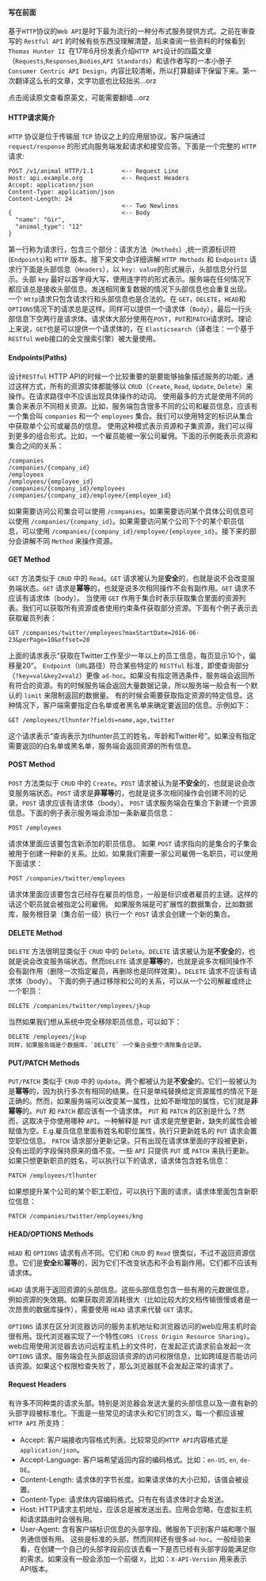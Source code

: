 #### 写在前面
基于`HTTP`协议的`Web API`是时下最为流行的一种分布式服务提供方式。之前在审查写的 `Restful API` 的时候有些东西没理解清楚，后来查阅一些资料的时候看到 `Thomas Hunter II `在17年6月份发表介绍`HTTP API`设计的四篇文章（`Requests`,`Responses`,`Bodies`,`API Standards`）和该作者写的一本小册子`Consumer Centric API Design`，内容比较清晰，所以打算翻译下保留下来。第一次翻译这么长的文章，文字功底也比较拙劣...orz

点击阅读原文查看原英文，可能需要翻墙...orz

#### HTTP请求简介
`HTTP` 协议是位于传输层 `TCP` 协议之上的应用层协议。客户端通过 `request/response` 的形式向服务端发起请求和接受应答。下面是一个完整的 `HTTP` 请求:
```
POST /v1/animal HTTP/1.1        <-- Request Line
Host: api.example.org           <-- Request Headers
Accept: application/json
Content-Type: application/json
Content-Length: 24
                                <-- Two Newlines
{                               <-- Body
  "name": "Gir",
  "animal_type": "12"
}
```
第一行称为请求行，包含三个部分：请求方法（`Methods`）,统一资源标识符(`Endpoints`)和 `HTTP` 版本。接下来文中会详细讲解 `HTTP Methods` 和 `Endpoints`
请求行下面是头部信息（`Headers`），以 `key: value`的形式展示，头部信息分行显示。头部 `key` 最好以首字母大写，使用连字符的形式表示。服务端在任何情况下都应该总是接收头部信息。发送相同重复数据的情况下头部信息也会重复出现。
一个 `Http`请求只包含请求行和头部信息也是合法的。在 `GET`，`DELETE`，`HEAD`和`OPTIONS`情况下的请求总是这样。同样可以提供一个请求体（`Body`），最后一行头部信息下空两行是请求体。请求体大部分使用在`POST`，`PUT`和`PATCH`请求时。理论上来说，`GET`也是可以提供一个请求体的，在 `Elasticsearch`（译者注：一个基于`RESTful` web接口的全文搜索引擎）被大量使用。

#### Endpoints(Paths)
设计`RESTful` HTTP API的时候一个比较重要的是要能够抽象描述服务的功能，通过这样方式，所有的资源实体都能够以 `CRUD`（`Create`, `Read`, `Update`, `Delete`）来操作。在请求路径中不应该出现具体操作的动词。
使用最多的方式是使用不同的集合来表示不同相关资源。比如，服务端包含很多不同的公司和雇员信息，应该有一个集合叫 `companies` 和一个 `employees` 集合。我们可以使用特定的标识从集合中获取单个公司或雇员的信息。
使用这种模式表示资源和子集资源，我们可以得到更多的组合形式。比如，一个雇员能被一家公司雇佣。下面的示例能表示资源和集合之间的关系：
```
/companies
/companies/{company_id}
/employees
/employees/{employee_id}
/companies/{company_id}/employees
/companies/{company_id}/employee/{employee_id}
```
如果需要访问公司集合可以使用 `/companies`。如果需要访问某个具体公司信息可以使用 `/companies/{company_id}`。如果需要访问某个公司下个的某个职员信息，可以使用 `/companies/{company_id}/employee/{employee_id}`。接下来的部分会讲解不同 `Method` 来操作资源。

#### GET Method
`GET` 方法类似于 `CRUD` 中的 `Read`。`GET` 请求被认为是**安全**的，也就是说不会改变服务端状态。`GET` 请求是**幂等**的，也就是说多次相同操作不会有副作用。`GET` 请求不应该有请求体（body）。
当使用 `GET` 作用于集合时表示获取集合里面的资源列表。我们可以获取所有资源或者使用约束条件获取部分资源。下面有个例子表示去获取雇员列表：
```
GET /companies/twitter/employees?maxStartDate=2016-06-23&perPage=10&offset=20
```
上面的请求表示“获取在Twitter工作至少一年以上的员工信息，每页显示10个，偏移量20”。 `Endpoint`（`URL`路径）符合某些特定的 `RESTful` 标准，即使查询部分（`?key=val&key2=val2`）更像 `ad-hoc`。如果没有指定筛选条件，服务端会返回所有符合的资源。有的时候服务端会返回大量数据记录，所以服务端一般会有一个默认的 `limit` 来限制返回的数据量。
有的时候会需要获取指定资源的特定信息。这种情况下，客户端需要指定白名单或者黑名单来确定要返回的信息。示例如下：
```
GET /employees/tlhunter?fields=name,age,twitter
```
这个请求表示“查询表示为tlhunter员工的姓名，年龄和Twitter号”。如果没有指定需要返回的白名单或黑名单，服务端会返回资源的所有信息。

#### POST Method
`POST` 方法类似于 `CRUD` 中的 `Create`。`POST` 请求被认为是**不安全**的，也就是说会改变服务端状态。`POST` 请求是**非幂等**的，也就是说多次相同操作会创建不同的记录。`POST` 请求应该有请求体（body）。
`POST` 请求服务端会在集合下新建一个资源信息。下面的例子表示服务端会添加一条新雇员信息：
```
POST /employees
```
请求体里面应该要包含新添加的职员信息。
如果 `POST` 请求指向的是集合的子集会被用于创建一种新的关系。比如，如果我们需要一家公司雇佣一名职员，可以使用下面请求：
```
POST /companies/twitter/employees
```
请求体里面应该要包含已经存在雇员的信息，一般是标识或者雇员的主键。这样的话这个职员就会被指定公司雇佣。
如果服务端是可扩展性的数据集合，比如数据库，服务根目录（集合前一级）执行一个 `POST` 请求会创建一个新的集合。 

#### DELETE Method
`DELETE` 方法很明显类似于 `CRUD` 中的 `Delete`。`DELETE` 请求被认为是**不安全**的，也就是说会改变服务端状态。然而`DELETE` 请求是**幂等**的，也就是说多次相同操作不会有副作用（删除一次指定雇员，再删除也是同样效果）。`DELETE` 请求不应该有请求体（body）。
下面的例子通过移除和公司的关系，可以从一个公司解雇或终止一个职员：
```
DELETE /companies/twitter/employees/jkup
```
当然如果我们想从系统中完全移除职员信息，可以如下：
```
DELETE /employees/jkup
同样，如果服务端是个数据库，`DELETE` 一个集合会整个清除集合记录。
```

#### PUT/PATCH Methods
`PUT/PATCH` 类似于 `CRUD` 中的 `Update`。两个都被认为是**不安全**的。它们一般被认为是**幂等**的，因为执行多次有相同的结果。在只是单纯替换给定资源属性的情况下是正确的。然而，如果服务端可以改变某一属性，比如不断增加的属性，它们就是**非幂等**的。`PUT` 和 `PATCH` 都应该有一个请求体。
`PUT` 和 `PATCH` 的区别是什么？然而，这取决于你使用哪种 `API`。一种解释是 `PUT` 请求是完整更新，缺失的属性会被赋值为空。E.g.雇员信息里面有姓名和职位属性，执行只更新姓名的 `PUT` 请求会置空职位信息。 `PATCH` 请求部分更新记录。只有出现在请求体里面的字段被更新，没有出现的字段保持原来的值不变。一些 `API` 只提供 `PUT` 或 `PATCH` 来执行更新。
如果只想更新职员的姓名，可以执行以下的请求，请求体包含姓名信息：
```
PATCH /employees/tlhunter
```
如果想提升某个公司的某个职工职位，可以执行下面的请求，请求体里面包含新职位信息：
```
PATCH /companies/twitter/employees/kng
```

#### HEAD/OPTIONS Methods
`HEAD` 和 `OPTIONS` 请求有点不同。它们和 `CRUD` 的 `Read` 很类似，不过不返回资源信息。它们是**安全**和**幂等**的，因为它们不改变状态和不会有副作用。它们都不应该有请求体。

`HEAD` 请求用于返回资源的头部信息。这些头部信息包含一些有用的元数据信息，例如资源的失效期。如果获取资源消耗很大（比如比较大的文档传输很慢或者是一次昂贵的数据库操作），需要使用 `HEAD` 请求来代替 `GET` 请求。

`OPTIONS` 请求在区分浏览器访问的服务主机地址和浏览器访问的web应用主机时会很有用。现代浏览器实现了一个特性`CORS (Cross Origin Resource Sharing)`。web应用使用浏览器去访问远程主机上的文件时，在发起正式请求前会发起一次 `OPTIONS` 请求。服务端会在头部返回该资源的访问权限信息，比如跨域是否能访问该资源。如果这个权限检查失败了，那么浏览器就不会发起正常的请求了。

#### Request Headers
有许多不同种类的请求头部。特别是浏览器会发送大量的头部信息以及一直有新的头部字段被标准化。下面是一些常见的请求头和它们的含义，每一个都应该被 `HTTP API` 所支持：
* Accept: 客户端接收内容格式列表。比较常见的`HTTP API`内容格式是 `application/json`。
* Accept-Language: 客户端希望返回内容的编码格式。比如：`en-US`, `en`, `de-DE`。
* Content-Length: 请求体的字节长度。如果请求体的大小已知，该值会被设置。
* Content-Type: 请求体内容编码格式。只有在有请求体时才会发送。
* Host: HTTP请求主机地址，应该总是被发送出去。应用会忽略，在虚拟主机和请求路由时会很有用。
* User-Agent: 含有客户端标识信息的头部字段。微服务下识别客户端和哪个服务通信很有用。
这些是标准的头部，然而同样还有很多`ad-hoc`。一般经验来看，在创建一个自己的头部字段前应该去看一下是否已经有头部字段能满足你的需求。如果没有一般会添加一个前缀 `X`，比如：`X-API-Version` 用来表示API版本。
